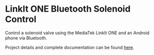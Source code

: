 # LinkIt ONE Bluetooth Solenoid Control
Control a solenoid valve using the MediaTek LinkIt ONE and an Android phone via Bluetooth.

Project details and complete documentation can be found [here](https://www.instructables.com/LinkIt-ONE-Bluetooth-Solenoid-Control/).
